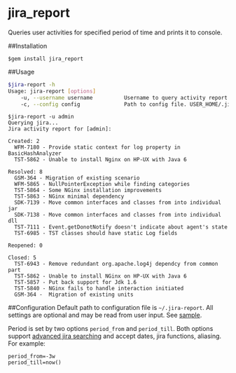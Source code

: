jira_report
===========================

Queries user activities for specified period of time and prints it to console.

##Installation
```
$gem install jira_report
```

##Usage
```sh
$jira-report -h
Usage: jira-report [options]
    -u, --username username          Username to query activity report.
    -c, --config config              Path to config file. USER_HOME/.jira-report is default.
```

```
$jira-report -u admin
Querying jira...
Jira activity report for [admin]:

Created: 2
  WFM-7180 - Provide static context for log property in BasicHashAnalyzer 
  TST-5862 - Unable to install Nginx on HP-UX with Java 6

Resolved: 8
  GSM-364 - Migration of existing scenario
  WFM-5865 - NullPointerException while finding categories
  TST-5864 - Some NGinx installation improvements
  TST-5863 - NGinx minimal dependency
  SDK-7139 - Move common interfaces and classes from into individual jar
  SDK-7138 - Move common interfaces and classes from into individual dll
  TST-7111 - Event.getDonotNotify doesn't indicate about agent's state
  TST-6985 - TST classes should have static Log fields

Reopened: 0

Closed: 5
  TST-6943 - Remove redundant org.apache.log4j dependcy from common part
  TST-5862 - Unable to install NGinx on HP-UX with Java 6
  TST-5857 - Put back support for Jdk 1.6
  TST-5840 - NGinx fails to handle interaction initiated
  GSM-364 -  Migration of existing units
```

##Configuration
Default path to configuration file is `~/.jira-report`. All settings are optional and may be read from user input. See [sample](examples/jira-report.sample).

Period is set by two options `period_from` and `period_till`. Both options support [advanced jira searching](https://confluence.atlassian.com/display/JIRA/Advanced+Searching) and accept dates, jira functions, aliasing. For example:

```
period_from=-3w
period_till=now()
```

